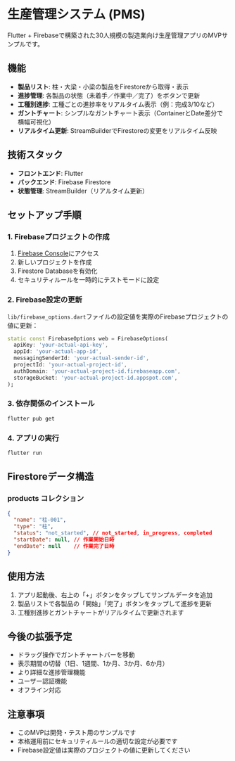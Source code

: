 # 生産管理システム (PMS)

Flutter + Firebaseで構築された30人規模の製造業向け生産管理アプリのMVPサンプルです。

## 機能

- **製品リスト**: 柱・大梁・小梁の製品をFirestoreから取得・表示
- **進捗管理**: 各製品の状態（未着手／作業中／完了）をボタンで更新
- **工種別進捗**: 工種ごとの進捗率をリアルタイム表示（例：完成3/10など）
- **ガントチャート**: シンプルなガントチャート表示（ContainerとDate差分で横幅可視化）
- **リアルタイム更新**: StreamBuilderでFirestoreの変更をリアルタイム反映

## 技術スタック

- **フロントエンド**: Flutter
- **バックエンド**: Firebase Firestore
- **状態管理**: StreamBuilder（リアルタイム更新）

## セットアップ手順

### 1. Firebaseプロジェクトの作成

1. [Firebase Console](https://console.firebase.google.com/)にアクセス
2. 新しいプロジェクトを作成
3. Firestore Databaseを有効化
4. セキュリティルールを一時的にテストモードに設定

### 2. Firebase設定の更新

`lib/firebase_options.dart`ファイルの設定値を実際のFirebaseプロジェクトの値に更新：

```dart
static const FirebaseOptions web = FirebaseOptions(
  apiKey: 'your-actual-api-key',
  appId: 'your-actual-app-id',
  messagingSenderId: 'your-actual-sender-id',
  projectId: 'your-actual-project-id',
  authDomain: 'your-actual-project-id.firebaseapp.com',
  storageBucket: 'your-actual-project-id.appspot.com',
);
```

### 3. 依存関係のインストール

```bash
flutter pub get
```

### 4. アプリの実行

```bash
flutter run
```

## Firestoreデータ構造

### products コレクション

```json
{
  "name": "柱-001",
  "type": "柱",
  "status": "not_started", // not_started, in_progress, completed
  "startDate": null, // 作業開始日時
  "endDate": null    // 作業完了日時
}
```

## 使用方法

1. アプリ起動後、右上の「+」ボタンをタップしてサンプルデータを追加
2. 製品リストで各製品の「開始」「完了」ボタンをタップして進捗を更新
3. 工種別進捗とガントチャートがリアルタイムで更新されます

## 今後の拡張予定

- ドラッグ操作でガントチャートバーを移動
- 表示期間の切替（1日、1週間、1か月、3か月、6か月）
- より詳細な進捗管理機能
- ユーザー認証機能
- オフライン対応

## 注意事項

- このMVPは開発・テスト用のサンプルです
- 本格運用前にセキュリティルールの適切な設定が必要です
- Firebase設定値は実際のプロジェクトの値に更新してください
